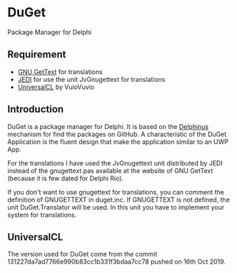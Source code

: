 # DuGet
Package Manager for Delphi

## Requirement
- [GNU GetText](http://dxgettext.po.dk/Home) for translations
- [JEDI](https://github.com/project-jedi) for use the unit JvGnugettext for translations
- [UniversalCL](https://github.com/VuioVuio/UniversalCL) by VuioVuvio

## Introduction
DuGet is a package manager for Delphi.
It is based on the [Delphinus](https://github.com/Memnarch/Delphinus) mechanism for find the packages on GitHub.
A characteristic of the DuGet Application is the fluent design that make the application similar to an UWP App.

For the translations I have used the JvGnugettext unit distributed by JEDI instead of the gnugettext.pas available at the website of GNU GetText (because it is few dated for Delphi Rio).

If you don't want to use gnugettext for translations, you can comment the definition of GNUGETTEXT in duget.inc.
If GNUGETTEXT is not defined, the unit DuGet.Translator will be used. In this unit you have to implement your system for translations. 

## UniversalCL
The version used for DuGet come from the commit 131227da7ad7766e990b83cc1b331f3bdaa7cc78 pushed on 16th Oct 2019.
